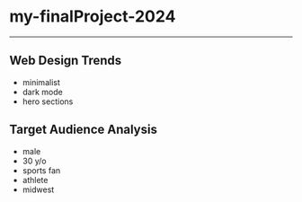 # my-finalProject-2024
_______________________________________________________________________

## Web Design Trends
- minimalist
- dark mode
- hero sections

## Target Audience Analysis
- male
- 30 y/o
- sports fan
- athlete
- midwest
